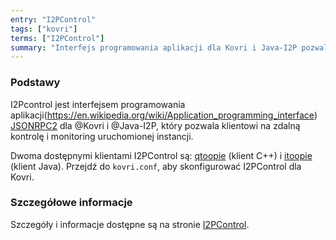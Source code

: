 ```yaml
---
entry: "I2PControl"
tags: ["kovri"]
terms: ["I2PControl"]
summary: "Interfejs programowania aplikacji dla Kovri i Java-I2P pozwalający na prostą zdalną kontrolę."
---
```


### Podstawy

I2Pcontrol jest interfejsem programowania aplikacji(https://en.wikipedia.org/wiki/Application_programming_interface) [JSONRPC2](https://en.wikipedia.org/wiki/JSON-RPC) dla @Kovri i @Java-I2P, który pozwala klientowi na zdalną kontrolę i monitoring uruchomionej instancji.

Dwoma dostępnymi klientami I2PControl są: [qtoopie](https://github.com/EinMByte/qtoopie) (klient C++) i [itoopie](https://github.com/i2p/i2p.itoopie) (klient Java). Przejdź do `kovri.conf`, aby skonfigurować I2PControl dla Kovri.

### Szczegółowe informacje

Szczegóły i informacje dostępne są na stronie [I2PControl](https://geti2p.net/en/docs/api/i2pcontrol).
